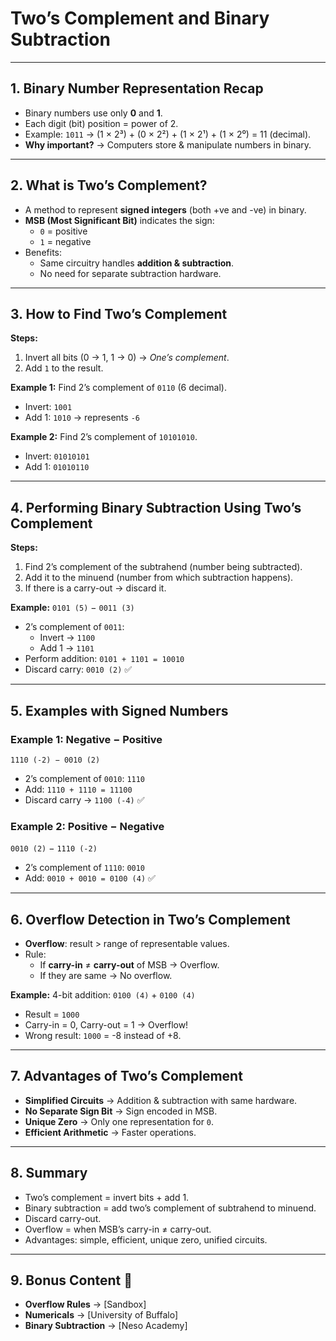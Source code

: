 # Two’s Complement and Binary Subtraction

---

## 1. Binary Number Representation Recap

- Binary numbers use only **0** and **1**.
- Each digit (bit) position = power of 2.
- Example: `1011` → (1 × 2³) + (0 × 2²) + (1 × 2¹) + (1 × 2⁰) = 11 (decimal).
- **Why important?** → Computers store & manipulate numbers in binary.

---

## 2. What is Two’s Complement?

- A method to represent **signed integers** (both +ve and -ve) in binary.
- **MSB (Most Significant Bit)** indicates the sign:
    - `0` = positive
    - `1` = negative
- Benefits:
    - Same circuitry handles **addition & subtraction**.
    - No need for separate subtraction hardware.

---

## 3. How to Find Two’s Complement

**Steps:**

1. Invert all bits (0 → 1, 1 → 0) → _One’s complement_.
2. Add `1` to the result.

**Example 1:** Find 2’s complement of `0110` (6 decimal).

- Invert: `1001`
- Add 1: `1010` → represents `-6`

**Example 2:** Find 2’s complement of `10101010`.

- Invert: `01010101`
- Add 1: `01010110`

---

## 4. Performing Binary Subtraction Using Two’s Complement

**Steps:**

1. Find 2’s complement of the subtrahend (number being subtracted).
2. Add it to the minuend (number from which subtraction happens).
3. If there is a carry-out → discard it.

**Example:** `0101 (5)` − `0011 (3)`

- 2’s complement of `0011`:
    - Invert → `1100`
    - Add 1 → `1101`
- Perform addition: `0101 + 1101 = 10010`
- Discard carry: `0010 (2)` ✅

---

## 5. Examples with Signed Numbers

### Example 1: Negative − Positive

```
1110 (-2) − 0010 (2)
```

- 2’s complement of `0010`: `1110`
- Add: `1110 + 1110 = 11100`
- Discard carry → `1100 (-4)` ✅

### Example 2: Positive − Negative

`0010 (2)` − `1110 (-2)`

- 2’s complement of `1110`: `0010`
- Add: `0010 + 0010 = 0100 (4)` ✅

---

## 6. Overflow Detection in Two’s Complement

- **Overflow**: result > range of representable values.
- Rule:
    - If **carry-in** ≠ **carry-out** of MSB → Overflow.
    - If they are same → No overflow.

**Example:** 4-bit addition: `0100 (4)` + `0100 (4)`

- Result = `1000`
- Carry-in = 0, Carry-out = 1 → Overflow!
- Wrong result: `1000` = -8 instead of +8.

---

## 7. Advantages of Two’s Complement

- **Simplified Circuits** → Addition & subtraction with same hardware.
- **No Separate Sign Bit** → Sign encoded in MSB.
- **Unique Zero** → Only one representation for `0`.
- **Efficient Arithmetic** → Faster operations.

---

## 8. Summary

- Two’s complement = invert bits + add 1.
- Binary subtraction = add two’s complement of subtrahend to minuend.
- Discard carry-out.
- Overflow = when MSB’s carry-in ≠ carry-out.
- Advantages: simple, efficient, unique zero, unified circuits.

---

## 9. Bonus Content 🎁

- **Overflow Rules** → [Sandbox]
- **Numericals** → [University of Buffalo]
- **Binary Subtraction** → [Neso Academy]